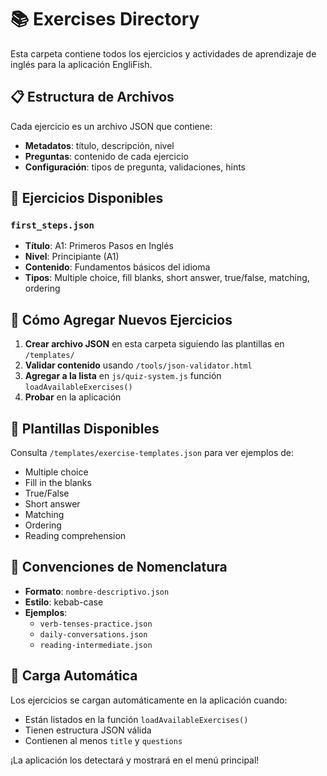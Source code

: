 # 📚 Exercises Directory

Esta carpeta contiene todos los ejercicios y actividades de aprendizaje de inglés para la aplicación EngliFish.

## 📋 Estructura de Archivos

Cada ejercicio es un archivo JSON que contiene:

- **Metadatos**: título, descripción, nivel
- **Preguntas**: contenido de cada ejercicio
- **Configuración**: tipos de pregunta, validaciones, hints

## 🎯 Ejercicios Disponibles

### `first_steps.json`

- **Título**: A1: Primeros Pasos en Inglés
- **Nivel**: Principiante (A1)
- **Contenido**: Fundamentos básicos del idioma
- **Tipos**: Multiple choice, fill blanks, short answer, true/false, matching, ordering

## 🔧 Cómo Agregar Nuevos Ejercicios

1. **Crear archivo JSON** en esta carpeta siguiendo las plantillas en `/templates/`
2. **Validar contenido** usando `/tools/json-validator.html`
3. **Agregar a la lista** en `js/quiz-system.js` función `loadAvailableExercises()`
4. **Probar** en la aplicación

## 📖 Plantillas Disponibles

Consulta `/templates/exercise-templates.json` para ver ejemplos de:

- Multiple choice
- Fill in the blanks
- True/False
- Short answer
- Matching
- Ordering
- Reading comprehension

## 🎨 Convenciones de Nomenclatura

- **Formato**: `nombre-descriptivo.json`
- **Estilo**: kebab-case
- **Ejemplos**:
  - `verb-tenses-practice.json`
  - `daily-conversations.json`
  - `reading-intermediate.json`

## 🚀 Carga Automática

Los ejercicios se cargan automáticamente en la aplicación cuando:

- Están listados en la función `loadAvailableExercises()`
- Tienen estructura JSON válida
- Contienen al menos `title` y `questions`

¡La aplicación los detectará y mostrará en el menú principal!
